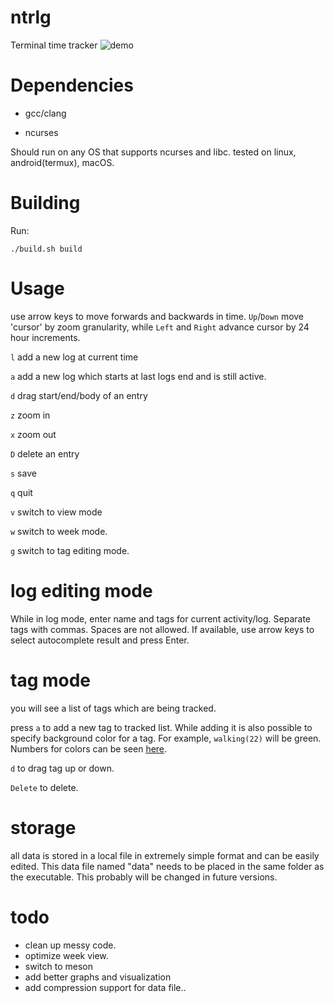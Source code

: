# ntrlg
Terminal time tracker
![demo](https://github.com/zhado/ntrlg/blob/master/common/demo.gif?raw=true)

# Dependencies

* gcc/clang 

* ncurses

Should run on any OS that supports ncurses and libc. tested on linux, android(termux), macOS.

# Building
Run:
```console
./build.sh build
```

# Usage

use arrow keys to move forwards and backwards in time. `Up`/`Down` move 'cursor' by zoom granularity, while `Left` and `Right` advance cursor by 24 hour increments.

`l` add a new log at current time

`a` add a new log which starts at last logs end and is still active.

`d` drag start/end/body of an entry

`z` zoom in

`x` zoom out

`D` delete an entry

`s` save

`q` quit

`v` switch to view mode

`w` switch to week mode.

`g` switch to tag editing mode.

# log editing mode

While in log mode, enter name and tags for current activity/log. Separate tags with commas. Spaces are not allowed. If available, use arrow keys
to select autocomplete result and press Enter.

# tag mode

you will see a list of tags which are being tracked.

press `a` to add a new tag to tracked list.
While adding it is also possible to specify background color for a tag. For example, `walking(22)` will be green. 
Numbers for colors can be seen [here](https://www.ditig.com/256-colors-cheat-sheet).

`d` to drag tag up or down.

`Delete` to delete.

# storage

all data is stored in a local file in extremely simple format and can be easily edited. This data file named "data"
needs to be placed in the same folder as the executable. This probably will be changed in future versions.

# todo
* clean up messy code.
* optimize week view.
* switch to meson
* add better graphs and visualization 
* add compression support for data file..

